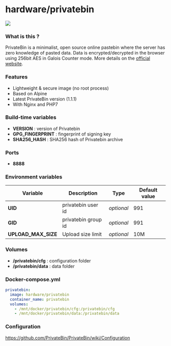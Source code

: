 # hardware/privatebin

![](https://i.imgur.com/uReSURN.png)

### What is this ?

PrivateBin is a minimalist, open source online pastebin where the server has zero knowledge of pasted data. Data is encrypted/decrypted in the browser using 256bit AES in Galois Counter mode. More details on the [official website](https://privatebin.info/).

### Features

- Lightweight & secure image (no root process)
- Based on Alpine
- Latest PrivateBin version (1.1.1)
- With Nginx and PHP7

### Build-time variables

- **VERSION** : version of Privatebin
- **GPG_FINGERPRINT** : fingerprint of signing key
- **SHA256_HASH** : SHA256 hash of Privatebin archive

### Ports

- **8888**

### Environment variables

| Variable | Description | Type | Default value |
| -------- | ----------- | ---- | ------------- |
| **UID** | privatebin user id | *optional* | 991
| **GID** | privatebin group id | *optional* | 991
| **UPLOAD_MAX_SIZE** | Upload size limit | *optional* | 10M

### Volumes

- **/privatebin/cfg** : configuration folder
- **/privatebin/data** : data folder

### Docker-compose.yml

```yml
privatebin:
  image: hardware/privatebin
  container_name: privatebin
  volumes:
    - /mnt/docker/privatebin/cfg:/privatebin/cfg
    - /mnt/docker/privatebin/data:/privatebin/data
```

### Configuration

https://github.com/PrivateBin/PrivateBin/wiki/Configuration
